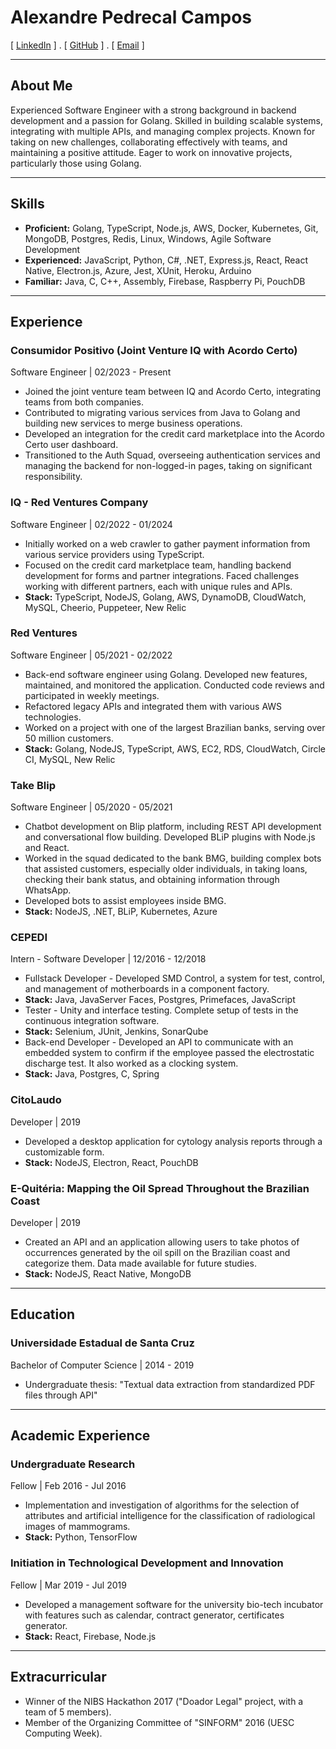 # Alexandre Pedrecal Campos

[ [LinkedIn](https://www.linkedin.com/in/Pedrecal/) ] . [ [GitHub](https://github.com/Pedrecal) ] . [ [Email](mailto:pedrecalc@gmail.com) ]


---

## About Me
Experienced Software Engineer with a strong background in backend development and a passion for Golang. Skilled in building scalable systems, integrating with multiple APIs, and managing complex projects. Known for taking on new challenges, collaborating effectively with teams, and maintaining a positive attitude. Eager to work on innovative projects, particularly those using Golang.

---

## Skills
- **Proficient:** Golang, TypeScript, Node.js, AWS, Docker, Kubernetes, Git, MongoDB, Postgres, Redis, Linux, Windows, Agile Software Development
- **Experienced:** JavaScript, Python, C#, .NET, Express.js, React, React Native, Electron.js, Azure, Jest, XUnit, Heroku, Arduino
- **Familiar:** Java, C, C++, Assembly, Firebase, Raspberry Pi, PouchDB

---

## Experience
### Consumidor Positivo (Joint Venture IQ with Acordo Certo)
Software Engineer | 02/2023 - Present
- Joined the joint venture team between IQ and Acordo Certo, integrating teams from both companies.
- Contributed to migrating various services from Java to Golang and building new services to merge business operations.
- Developed an integration for the credit card marketplace into the Acordo Certo user dashboard.
- Transitioned to the Auth Squad, overseeing authentication services and managing the backend for non-logged-in pages, taking on significant responsibility.

### IQ - Red Ventures Company
Software Engineer | 02/2022 - 01/2024
- Initially worked on a web crawler to gather payment information from various service providers using TypeScript.
- Focused on the credit card marketplace team, handling backend development for forms and partner integrations. Faced challenges working with different partners, each with unique rules and APIs.
- **Stack:** TypeScript, NodeJS, Golang, AWS, DynamoDB, CloudWatch, MySQL, Cheerio, Puppeteer, New Relic

### Red Ventures
Software Engineer | 05/2021 - 02/2022
- Back-end software engineer using Golang. Developed new features, maintained, and monitored the application. Conducted code reviews and participated in weekly meetings.
- Refactored legacy APIs and integrated them with various AWS technologies.
- Worked on a project with one of the largest Brazilian banks, serving over 50 million customers.
- **Stack:** Golang, NodeJS, TypeScript, AWS, EC2, RDS, CloudWatch, Circle CI, MySQL, New Relic

### Take Blip
Software Engineer | 05/2020 - 05/2021
- Chatbot development on Blip platform, including REST API development and conversational flow building. Developed BLiP plugins with Node.js and React.
- Worked in the squad dedicated to the bank BMG, building complex bots that assisted customers, especially older individuals, in taking loans, checking their bank status, and obtaining information through WhatsApp.
- Developed bots to assist employees inside BMG.
- **Stack:** NodeJS, .NET, BLiP, Kubernetes, Azure

### CEPEDI
Intern - Software Developer | 12/2016 - 12/2018
- Fullstack Developer - Developed SMD Control, a system for test, control, and management of motherboards in a component factory.
- **Stack:** Java, JavaServer Faces, Postgres, Primefaces, JavaScript
- Tester - Unity and interface testing. Complete setup of tests in the continuous integration software.
- **Stack:** Selenium, JUnit, Jenkins, SonarQube
- Back-end Developer - Developed an API to communicate with an embedded system to confirm if the employee passed the electrostatic discharge test. It also worked as a clocking system.
- **Stack:** Java, Postgres, C, Spring

### CitoLaudo
Developer | 2019
- Developed a desktop application for cytology analysis reports through a customizable form.
- **Stack:** NodeJS, Electron, React, PouchDB

### E-Quitéria: Mapping the Oil Spread Throughout the Brazilian Coast
Developer | 2019
- Created an API and an application allowing users to take photos of occurrences generated by the oil spill on the Brazilian coast and categorize them. Data made available for future studies.
- **Stack:** NodeJS, React Native, MongoDB

---

## Education
### Universidade Estadual de Santa Cruz
Bachelor of Computer Science | 2014 - 2019
- Undergraduate thesis: "Textual data extraction from standardized PDF files through API"

---

## Academic Experience
### Undergraduate Research
Fellow | Feb 2016 - Jul 2016
- Implementation and investigation of algorithms for the selection of attributes and artificial intelligence for the classification of radiological images of mammograms.
- **Stack:** Python, TensorFlow

### Initiation in Technological Development and Innovation
Fellow | Mar 2019 - Jul 2019
- Developed a management software for the university bio-tech incubator with features such as calendar, contract generator, certificates generator.
- **Stack:** React, Firebase, Node.js

---

## Extracurricular
- Winner of the NIBS Hackathon 2017 ("Doador Legal" project, with a team of 5 members).
- Member of the Organizing Committee of "SINFORM" 2016 (UESC Computing Week).
